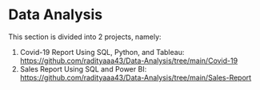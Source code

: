 # Data Analysis

This section is divided into 2 projects, namely:
1. Covid-19 Report Using SQL, Python, and Tableau: https://github.com/radityaaa43/Data-Analysis/tree/main/Covid-19
2. Sales Report Using SQL and Power BI: https://github.com/radityaaa43/Data-Analysis/tree/main/Sales-Report
